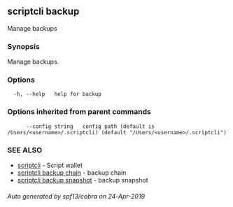 ## scriptcli backup

Manage backups

### Synopsis

Manage backups.

### Options

```
  -h, --help   help for backup
```

### Options inherited from parent commands

```
      --config string   config path (default is /Users/<username>/.scriptcli) (default "/Users/<username>/.scriptcli")
```

### SEE ALSO

* [scriptcli](scriptcli.md)	 - Script wallet
* [scriptcli backup chain](scriptcli_backup_chain.md)	 - backup chain
* [scriptcli backup snapshot](scriptcli_backup_snapshot.md)	 - backup snapshot

###### Auto generated by spf13/cobra on 24-Apr-2019
